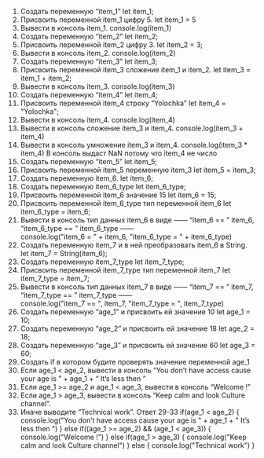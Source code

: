 1. Создать переменную “item_1”
let item_1;
 2. Присвоить переменной item_1 цифру 5.
let item_1 = 5
 3. Вывести в консоль item_1.
console.log(item_1)
 4. Создать переменную “item_2”
let item_2;
 5. Присвоить переменной item_2 цифру 3.
let item_2 = 3;
 6. Вывести в консоль item_2.
console.log(item_2)
 7. Создать переменную “item_3”
let item_3;
 8. Присвоить переменной item_3 сложение item_1 и item_2.
let item_3 = item_1 + item_2;
 9. Вывести в консоль item_3.
console.log(item_3)
 10. Создать переменную “item_4”
let item_4;
 11. Присвоить переменной item_4 строку “Yolochka”
let item_4 = "Yolochka";
 12. Вывести в консоль item_4.
console.log(item_4)
 13. Вывести в консоль сложение item_3 и item_4.
console.log(item_3 + item_4)
 14. Вывести в консоль умножение item_3 и item_4.
console.log(item_3 * item_4) В консоль выдаст NaN потому что item_4 не число
 15. Создать переменную “item_5”
let item_5;
 16. Присвоить переменной item_5 переменную item_3
let item_5 = item_3;
 17. Создать переменную item_6.
let item_6;
 18. Создать переменную item_6_type
let item_6_type;
 19. Присвоить переменной item_6 значение 15
let item_6 = 15;
 20. Присвоить переменной item_6_type тип переменной item_6
let item_6_type = item_6;
 21. Вывести в консоль тип данных item_6 в виде ——  “item_6 == ”  item_6,  “item_6_type == ”  item_6_type ——  
console.log("item_6 = " + item_6, "item_6_type = " + item_6_type)
 22. Создать переменную item_7 и в ней преобразовать item_6 в String.
let item_7 = String(item_6);
 23. Создать переменную item_7_type
let item_7_type;
 24. Присвоить переменной item_7_type тип переменной item_7
let item_7_type = item_7;
 25. Вывести в консоль тип данных item_7 в виде ——  “item_7 == ”  item_7,  “item_7_type == ”  item_7_type ——  
console.log("item_7 == ", item_7, "item_7_type = ", item_7_type)
 26. Создать переменную “age_1” и присвоить ей значение 10
let age_1 = 10;
 27. Создать переменную “age_2” и присвоить ей значение 18
let age_2 = 18;
 28. Создать переменную “age_3” и присвоить ей значение 60
let age_3 = 60;
 29. Создать if в котором будите проверять значение переменной age_1
 30. Если age_1 < age_2, вывести в консоль “You don’t have access cause your age is ” + age_1 + “ It’s less then ”
 31. Если age_1 >=  age_2 и age_1 <  age_3, вывести в консоль “Welcome  !”
 32. Если age_1  > age_3, вывести в консоль “Keep calm and look Culture channel”.
 33. Иначе выводите “Technical work”.
Ответ 29-33
if(age_1 < age_2)
{
    console.log("You don’t have access cause your age is " + age_1 + " It’s less then ")
} else if((age_1 >= age_2) && (age_1 < age_3))
{
    console.log("Welcome !")
} else if(age_1 > age_3)
{
    console.log("Keep calm and look Culture channel")
}
else {
    console.log("Technical work")
}
